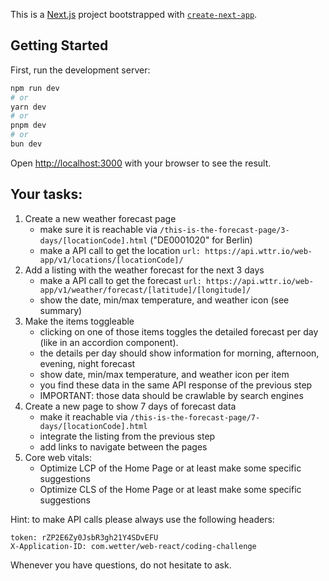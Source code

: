 This is a [Next.js](https://nextjs.org) project bootstrapped with [`create-next-app`](https://nextjs.org/docs/app/api-reference/cli/create-next-app).

## Getting Started

First, run the development server:

```bash
npm run dev
# or
yarn dev
# or
pnpm dev
# or
bun dev
```

Open [http://localhost:3000](http://localhost:3000) with your browser to see the result.

## Your tasks:

1.  Create a new weather forecast page
    *   make sure it is reachable via `/this-is-the-forecast-page/3-days/[locationCode].html` ("DE0001020" for Berlin)
    *   make a API call to get the location `url: https://api.wttr.io/web-app/v1/locations/[locationCode]/`
2.  Add a listing with the weather forecast for the next 3 days
    *   make a API call to get the forecast `url: https://api.wttr.io/web-app/v1/weather/forecast/[latitude]/[longitude]/`
    *   show the date, min/max temperature, and weather icon (see summary)
3.  Make the items toggleable
    *   clicking on one of those items toggles the detailed forecast per day (like in an accordion component).
    *   the details per day should show information for morning, afternoon, evening, night forecast
    *   show date, min/max temperature, and weather icon per item
    *   you find these data in the same API response of the previous step
    *   IMPORTANT: those data should be crawlable by search engines
4.  Create a new page to show 7 days of forecast data
    *   make it reachable via `/this-is-the-forecast-page/7-days/[locationCode].html`
    *   integrate the listing from the previous step
    *   add links to navigate between the pages
5.  Core web vitals:
    *   Optimize LCP of the Home Page or at least make some specific suggestions
    *   Optimize CLS of the Home Page or at least make some specific suggestions

Hint: to make API calls please always use the following headers:

    token: rZP2E6Zy0JsbR3gh21Y4SDvEFU
    X-Application-ID: com.wetter/web-react/coding-challenge

Whenever you have questions, do not hesitate to ask.
